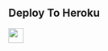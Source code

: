 

## Deploy To Heroku

<a href="https://github.com/Abhaybaby/TXTtovideo-.git">
     <img height="30px" src="https://img.shields.io/badge/Deploy%20To%20Heroku-blueviolet?style=for-the-badge&logo=heroku">
  </a>
